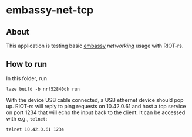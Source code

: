 # embassy-net-tcp

## About

This application is testing basic
[embassy](https://github.com/embassy-rs/embassy) _networking_ usage with RIOT-rs.

## How to run

In this folder, run

    laze build -b nrf52840dk run

With the device USB cable connected, a USB ethernet device should pop up.
RIOT-rs will reply to ping requests on 10.42.0.61 and host a tcp service on
port 1234 that will echo the input back to the client. It can be accessed with
e.g., `telnet`:

    telnet 10.42.0.61 1234
